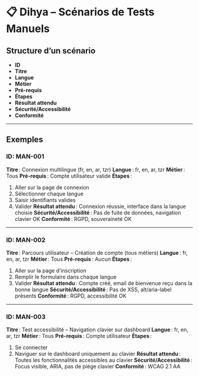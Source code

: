 # 📋 Dihya – Scénarios de Tests Manuels

## Structure d’un scénario
- **ID**
- **Titre**
- **Langue**
- **Métier**
- **Pré-requis**
- **Étapes**
- **Résultat attendu**
- **Sécurité/Accessibilité**
- **Conformité**

---

## Exemples

### ID: MAN-001
**Titre** : Connexion multilingue (fr, en, ar, tzr)
**Langue** : fr, en, ar, tzr
**Métier** : Tous
**Pré-requis** : Compte utilisateur valide
**Étapes** :
1. Aller sur la page de connexion
2. Sélectionner chaque langue
3. Saisir identifiants valides
4. Valider
**Résultat attendu** : Connexion réussie, interface dans la langue choisie
**Sécurité/Accessibilité** : Pas de fuite de données, navigation clavier OK
**Conformité** : RGPD, souveraineté OK

---

### ID: MAN-002
**Titre** : Parcours utilisateur – Création de compte (tous métiers)
**Langue** : fr, en, ar, tzr
**Métier** : Tous
**Pré-requis** : Aucun
**Étapes** :
1. Aller sur la page d’inscription
2. Remplir le formulaire dans chaque langue
3. Valider
**Résultat attendu** : Compte créé, email de bienvenue reçu dans la bonne langue
**Sécurité/Accessibilité** : Pas de XSS, alt/aria-label présents
**Conformité** : RGPD, accessibilité OK

---

### ID: MAN-003
**Titre** : Test accessibilité – Navigation clavier sur dashboard
**Langue** : fr, en, ar, tzr
**Métier** : Tous
**Pré-requis** : Compte utilisateur
**Étapes** :
1. Se connecter
2. Naviguer sur le dashboard uniquement au clavier
**Résultat attendu** : Toutes les fonctionnalités accessibles au clavier
**Sécurité/Accessibilité** : Focus visible, ARIA, pas de piège clavier
**Conformité** : WCAG 2.1 AA
